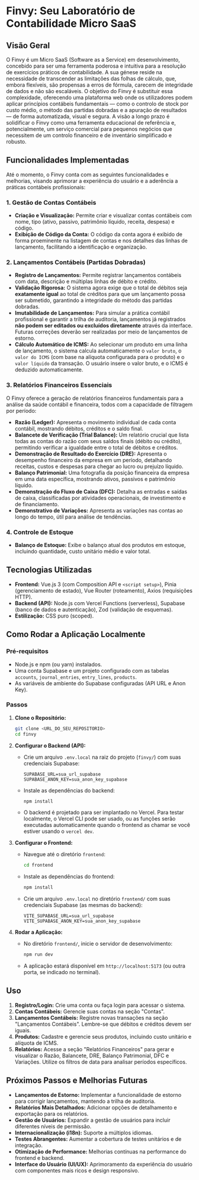 # Finvy: Seu Laboratório de Contabilidade Micro SaaS

## Visão Geral

O Finvy é um Micro SaaS (Software as a Service) em desenvolvimento, concebido para ser uma ferramenta poderosa e intuitiva para a resolução de exercícios práticos de contabilidade. A sua génese reside na necessidade de transcender as limitações das folhas de cálculo, que, embora flexíveis, são propensas a erros de fórmula, carecem de integridade de dados e não são escaláveis. O objetivo do Finvy é substituir essa complexidade, oferecendo uma plataforma web onde os utilizadores podem aplicar princípios contábeis fundamentais — como o controlo de stock por custo médio, o método das partidas dobradas e a apuração de resultados — de forma automatizada, visual e segura. A visão a longo prazo é solidificar o Finvy como uma ferramenta educacional de referência e, potencialmente, um serviço comercial para pequenos negócios que necessitem de um controlo financeiro e de inventário simplificado e robusto.

## Funcionalidades Implementadas

Até o momento, o Finvy conta com as seguintes funcionalidades e melhorias, visando aprimorar a experiência do usuário e a aderência a práticas contábeis profissionais:

### 1. Gestão de Contas Contábeis
*   **Criação e Visualização:** Permite criar e visualizar contas contábeis com nome, tipo (ativo, passivo, patrimônio líquido, receita, despesa) e código.
*   **Exibição de Código da Conta:** O código da conta agora é exibido de forma proeminente na listagem de contas e nos detalhes das linhas de lançamento, facilitando a identificação e organização.

### 2. Lançamentos Contábeis (Partidas Dobradas)
*   **Registro de Lançamentos:** Permite registrar lançamentos contábeis com data, descrição e múltiplas linhas de débito e crédito.
*   **Validação Rigorosa:** O sistema agora exige que o total de débitos seja **exatamente igual** ao total de créditos para que um lançamento possa ser submetido, garantindo a integridade do método das partidas dobradas.
*   **Imutabilidade de Lançamentos:** Para simular a prática contábil profissional e garantir a trilha de auditoria, lançamentos já registrados **não podem ser editados ou excluídos diretamente** através da interface. Futuras correções deverão ser realizadas por meio de lançamentos de estorno.
*   **Cálculo Automático de ICMS:** Ao selecionar um produto em uma linha de lançamento, o sistema calcula automaticamente o `valor bruto`, o `valor do ICMS` (com base na alíquota configurada para o produto) e o `valor líquido` da transação. O usuário insere o valor bruto, e o ICMS é deduzido automaticamente.

### 3. Relatórios Financeiros Essenciais
O Finvy oferece a geração de relatórios financeiros fundamentais para a análise da saúde contábil e financeira, todos com a capacidade de filtragem por período:

*   **Razão (Ledger):** Apresenta o movimento individual de cada conta contábil, mostrando débitos, créditos e o saldo final.
*   **Balancete de Verificação (Trial Balance):** Um relatório crucial que lista todas as contas do razão com seus saldos finais (débito ou crédito), permitindo verificar a igualdade entre o total de débitos e créditos.
*   **Demonstração de Resultado do Exercício (DRE):** Apresenta o desempenho financeiro da empresa em um período, detalhando receitas, custos e despesas para chegar ao lucro ou prejuízo líquido.
*   **Balanço Patrimonial:** Uma fotografia da posição financeira da empresa em uma data específica, mostrando ativos, passivos e patrimônio líquido.
*   **Demonstração do Fluxo de Caixa (DFC):** Detalha as entradas e saídas de caixa, classificadas por atividades operacionais, de investimento e de financiamento.
*   **Demonstrativo de Variações:** Apresenta as variações nas contas ao longo do tempo, útil para análise de tendências.

### 4. Controle de Estoque
*   **Balanço de Estoque:** Exibe o balanço atual dos produtos em estoque, incluindo quantidade, custo unitário médio e valor total.

## Tecnologias Utilizadas

*   **Frontend:** Vue.js 3 (com Composition API e `<script setup>`), Pinia (gerenciamento de estado), Vue Router (roteamento), Axios (requisições HTTP).
*   **Backend (API):** Node.js com Vercel Functions (serverless), Supabase (banco de dados e autenticação), Zod (validação de esquemas).
*   **Estilização:** CSS puro (scoped).

## Como Rodar a Aplicação Localmente

### Pré-requisitos

*   Node.js e npm (ou yarn) instalados.
*   Uma conta Supabase e um projeto configurado com as tabelas `accounts`, `journal_entries`, `entry_lines`, `products`.
*   As variáveis de ambiente do Supabase configuradas (API URL e Anon Key).

### Passos

1.  **Clone o Repositório:**
    ```bash
    git clone <URL_DO_SEU_REPOSITORIO>
    cd finvy
    ```

2.  **Configurar o Backend (API):**
    *   Crie um arquivo `.env.local` na raiz do projeto (`finvy/`) com suas credenciais Supabase:
        ```
        SUPABASE_URL=sua_url_supabase
        SUPABASE_ANON_KEY=sua_anon_key_supabase
        ```
    *   Instale as dependências do backend:
        ```bash
        npm install
        ```
    *   O backend é projetado para ser implantado no Vercel. Para testar localmente, o Vercel CLI pode ser usado, ou as funções serão executadas automaticamente quando o frontend as chamar se você estiver usando o `vercel dev`.

3.  **Configurar o Frontend:**
    *   Navegue até o diretório `frontend`:
        ```bash
        cd frontend
        ```
    *   Instale as dependências do frontend:
        ```bash
        npm install
        ```
    *   Crie um arquivo `.env.local` no diretório `frontend/` com suas credenciais Supabase (as mesmas do backend):
        ```
        VITE_SUPABASE_URL=sua_url_supabase
        VITE_SUPABASE_ANON_KEY=sua_anon_key_supabase
        ```

4.  **Rodar a Aplicação:**
    *   No diretório `frontend/`, inicie o servidor de desenvolvimento:
        ```bash
        npm run dev
        ```
    *   A aplicação estará disponível em `http://localhost:5173` (ou outra porta, se indicado no terminal).

## Uso

1.  **Registro/Login:** Crie uma conta ou faça login para acessar o sistema.
2.  **Contas Contábeis:** Gerencie suas contas na seção "Contas".
3.  **Lançamentos Contábeis:** Registre novas transações na seção "Lançamentos Contábeis". Lembre-se que débitos e créditos devem ser iguais.
4.  **Produtos:** Cadastre e gerencie seus produtos, incluindo custo unitário e alíquota de ICMS.
5.  **Relatórios:** Acesse a seção "Relatórios Financeiros" para gerar e visualizar o Razão, Balancete, DRE, Balanço Patrimonial, DFC e Variações. Utilize os filtros de data para analisar períodos específicos.

## Próximos Passos e Melhorias Futuras

*   **Lançamentos de Estorno:** Implementar a funcionalidade de estorno para corrigir lançamentos, mantendo a trilha de auditoria.
*   **Relatórios Mais Detalhados:** Adicionar opções de detalhamento e exportação para os relatórios.
*   **Gestão de Usuários:** Expandir a gestão de usuários para incluir diferentes níveis de permissão.
*   **Internacionalização (i18n):** Suporte a múltiplos idiomas.
*   **Testes Abrangentes:** Aumentar a cobertura de testes unitários e de integração.
*   **Otimização de Performance:** Melhorias contínuas na performance do frontend e backend.
*   **Interface do Usuário (UI/UX):** Aprimoramento da experiência do usuário com componentes mais ricos e design responsivo.
